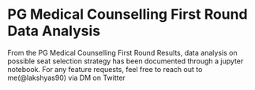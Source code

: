 # PG Medical Counselling First Round Data Analysis
From the PG Medical Counselling First Round Results, data analysis on possible seat selection strategy has been documented through a jupyter notebook. For any feature requests, feel free to reach out to me(@lakshyas90) via DM on Twitter
